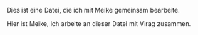 Dies ist eine Datei, die ich mit Meike gemeinsam bearbeite.

Hier ist Meike, ich arbeite an dieser Datei mit Virag zusammen. 